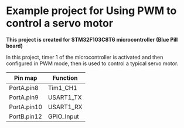 <h1> Example project for Using PWM to control a servo motor </h1>
<b> This project is created for STM32F103C8T6 microcontroller (Blue Pill board) </b>

In this project, timer 1  of the microcontroller is activated and then configured in PWM mode, then is used to control a typical servo motor.

| Pin map     | Function    |
| ----------- | ----------- |
| PortA.pin8   | Tim1_CH1    |
| PortA.pin9   | USART1_TX   |
| PortA.pin10  | USART1_RX   |
| PortB.pin12  | GPIO_Input  |



